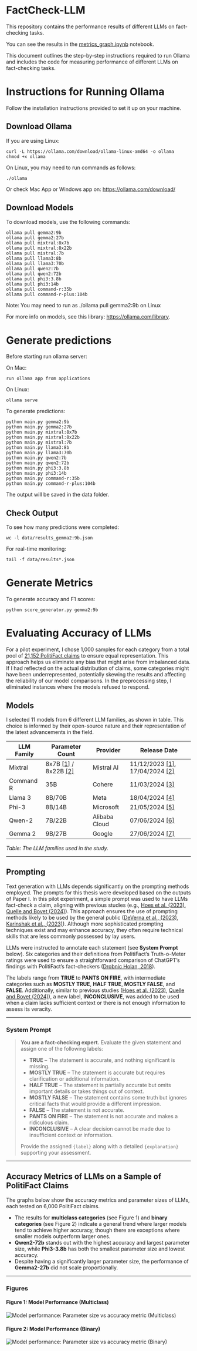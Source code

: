 # FactCheck-LLM
This repository contains the performance results of different LLMs on fact-checking tasks.

You can see the results in the [metrics_graph.ipynb](https://github.com/basakbozkurt/FactCheck-LLM/blob/main/metrics_graph.ipynb) notebook.

This document outlines the step-by-step instructions required to run Ollama and includes the code for measuring performance of different LLMs on fact-checking tasks.

# Instructions for Running Ollama
 Follow the installation instructions provided to set it up on your machine.

## Download Ollama

If you are using Linux:

    curl -L https://ollama.com/download/ollama-linux-amd64 -o ollama
    chmod +x ollama

On Linux, you may need to run commands as follows:
    
    ./ollama

Or check Mac App or Windows app on: https://ollama.com/download/

## Download Models

To download models, use the following commands:

    ollama pull gemma2:9b
    ollama pull gemma2:27b
    ollama pull mixtral:8x7b
    ollama pull mixtral:8x22b
    ollama pull mistral:7b
    ollama pull llama3:8b
    ollama pull llama3:70b
    ollama pull qwen2:7b
    ollama pull qwen2:72b
    ollama pull phi3:3.8b
    ollama pull phi3:14b
    ollama pull command-r:35b
    ollama pull command-r-plus:104b

Note: You may need to run as ./ollama pull gemma2:9b on Linux

For more info on models, see this library: https://ollama.com/library.

# Generate predictions 
Before starting run ollama server:

On Mac: 

    run ollama app from applications

On Linux:
    
    ollama serve

To generate predictions:

    python main.py gemma2:9b
    python main.py gemma2:27b
    python main.py mixtral:8x7b
    python main.py mixtral:8x22b
    python main.py mistral:7b
    python main.py llama3:8b
    python main.py llama3:70b
    python main.py qwen2:7b
    python main.py qwen2:72b
    python main.py phi3:3.8b
    python main.py phi3:14b
    python main.py command-r:35b
    python main.py command-r-plus:104b

The output will be saved in the data folder.

 ## Check Output

To see how many predictions were completed:

    wc -l data/results_gemma2:9b.json

For real-time monitoring:

    tail -f data/results*.json 


# Generate Metrics

To generate accuracy and F1 scores:

    python score_generator.py gemma2:9b
    



# Evaluating Accuracy of LLMs
For a pilot experiment, I chose 1,000 samples for each category from a total pool of [21,152 PolitiFact claims](https://www.kaggle.com/datasets/rmisra/PolitiFact-fact-check-dataset/data) to ensure equal representation. This approach helps us eliminate any bias that might arise from imbalanced data. If I had reflected on the actual distribution of claims, some categories might have been underrepresented, potentially skewing the results and affecting the reliability of our model comparisons. 
In the preprocessing step, I eliminated instances where the models refused to respond.

## Models
I selected 11 models from 6 different LLM families, as shown in table. This choice is informed by their open-source nature and their representation of the latest advancements in the field.

| **LLM Family** | **Parameter Count**                                                                                                 | **Provider**     | **Release Date**                                                                                                                                  |
|-----------------|---------------------------------------------------------------------------------------------------------------------|------------------|--------------------------------------------------------------------------------------------------------------------------------------------------|
| Mixtral         | 8x7B [[1]](https://mistral.ai/news/mixtral-of-experts/) / 8x22B [[2]](https://mistral.ai/news/mixtral-8x22b/) | Mistral AI       | 11/12/2023 [[1]](https://mistral.ai/news/mixtral-of-experts/), 17/04/2024 [[2]](https://mistral.ai/news/mixtral-8x22b/) |
| Command R       | 35B                                                                                                                | Cohere           | 11/03/2024 [[3]](https://cohere.com/blog/command-r)                                                              |
| Llama 3         | 8B/70B                                                                                                            | Meta             | 18/04/2024 [[4]](https://ai.meta.com/blog/meta-llama-3/)                                                                                  |
| Phi-3           | 8B/14B                                                                                                            | Microsoft        | 21/05/2024 [[5]](https://azure.microsoft.cous/blog/introducing-phi-3-redefining-whats-possible-with-slms/)                                                                      |
| Qwen-2          | 7B/22B                                                                                                            | Alibaba Cloud    | 07/06/2024 [[6]](http://qwenlm.github.io/blog/qwen2/)                                                                                    |
| Gemma 2         | 9B/27B                                                                                                            | Google           | 27/06/2024 [[7]](https://blog.google/technology/developers/gemma-open-models/)                                                                              |

*Table: The LLM families used in the study.*

---

## Prompting

Text generation with LLMs depends significantly on the prompting methods employed. The prompts for this thesis were developed based on the outputs of Paper I. In this pilot experiment, a simple prompt was used to have LLMs fact-check a claim, aligning with previous studies (e.g., [Hoes et al. (2023)](https://doi.org/10.31234/osf.io/qnjkf), [Quelle and Bovet (2024)](https://www.frontiersin.org/journals/artificial-intelligence/articles/10.3389/frai.2024.1341697/full)). This approach ensures the use of prompting methods likely to be used by the general public ([DeVerna et al., (2023)](https://doi.org/10.48550/arXiv.2308.10800), [Karinshak et al., (2023)](https://dl.acm.org/doi/10.1145/3579592)). Although more sophisticated prompting techniques exist and may enhance accuracy, they often require technical skills that are less commonly possessed by lay users.

LLMs were instructed to annotate each statement (see **System Prompt** below). Six categories and their definitions from PolitiFact’s Truth-o-Meter ratings were used to ensure a straightforward comparison of ChatGPT’s findings with PolitiFact’s fact-checkers ([Drobnic Holan, 2018](https://www.politifact.com/article/2018/feb/12/principles-truth-o-meter-politifacts-methodology-i/)). 

The labels range from **TRUE** to **PANTS ON FIRE**, with intermediate categories such as **MOSTLY TRUE**, **HALF TRUE**, **MOSTLY FALSE**, and **FALSE**. Additionally, similar to previous studies ([Hoes et al. (2023)](https://doi.org/10.31234/osf.io/qnjkf), [Quelle and Bovet (2024)](https://www.frontiersin.org/journals/artificial-intelligence/articles/10.3389/frai.2024.1341697/full)), a new label, **INCONCLUSIVE**, was added to be used when a claim lacks sufficient context or there is not enough information to assess its veracity.

---

### System Prompt

> **You are a fact-checking expert.** Evaluate the given statement and assign one of the following labels:
>
> - **TRUE** – The statement is accurate, and nothing significant is missing.
> - **MOSTLY TRUE** – The statement is accurate but requires clarification or additional information.
> - **HALF TRUE** – The statement is partially accurate but omits important details or takes things out of context.
> - **MOSTLY FALSE** – The statement contains some truth but ignores critical facts that would provide a different impression.
> - **FALSE** – The statement is not accurate.
> - **PANTS ON FIRE** – The statement is not accurate and makes a ridiculous claim.
> - **INCONCLUSIVE** – A clear decision cannot be made due to insufficient context or information.
>
> Provide the assigned `{label}` along with a detailed `{explanation}` supporting your assessment.

---


## Accuracy Metrics of LLMs on a Sample of PolitiFact Claims

The graphs below show the accuracy metrics and parameter sizes of LLMs, each tested on 6,000 PolitiFact claims. 

- The results for **multiclass categories** (see Figure 1) and **binary categories** (see Figure 2) indicate a general trend where larger models tend to achieve higher accuracy, though there are exceptions where smaller models outperform larger ones.
- **Qwen2-72b** stands out with the highest accuracy and largest parameter size, while **Phi3-3.8b** has both the smallest parameter size and lowest accuracy.
- Despite having a significantly larger parameter size, the performance of **Gemma2-27b** did not scale proportionally.

---

### Figures

#### Figure 1: Model Performance (Multiclass)
![Model performance: Parameter size vs accuracy metric (Multiclass)](figure/a_mc.png)

#### Figure 2: Model Performance (Binary)
![Model performance: Parameter size vs accuracy metric (Binary)](figure/a_b.png)


